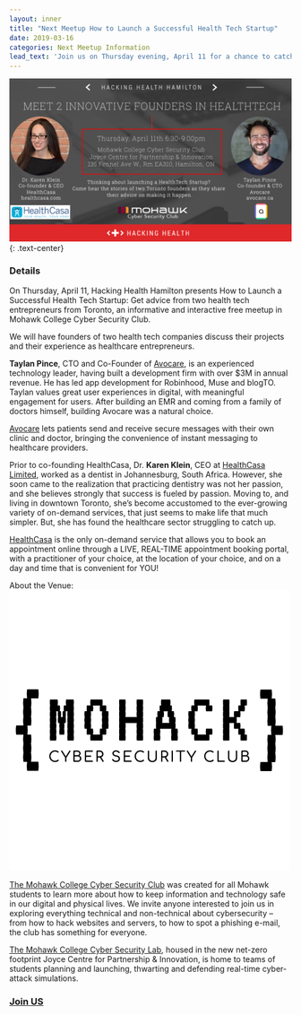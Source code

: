 ```yaml
---
layout: inner
title: "Next Meetup How to Launch a Successful Health Tech Startup"
date: 2019-03-16
categories: Next Meetup Information
lead_text: 'Join us on Thursday evening, April 11 for a chance to catch up with HHH members and enjoy two talks at The Mohawk College Cyber Security Club'
---
```


![Lauren](/img/2019-03-20/HHH_meetup_April11_2019v2.png)
{: .text-center}

### Details
On Thursday, April 11, Hacking Health Hamilton presents How to Launch a Successful Health Tech Startup: Get advice from two health tech entrepreneurs from Toronto, an informative and interactive free meetup in Mohawk College Cyber Security Club.

We will have founders of two health tech companies discuss their projects and their experience as healthcare entrepreneurs.

**Taylan Pince**, CTO and Co-Founder of [Avocare](https://avocare.ca/), is an experienced technology leader, having built a development firm with over $3M in annual revenue. He has led app development for Robinhood, Muse and blogTO. Taylan values great user experiences in digital, with meaningful engagement for users. After building an EMR and coming from a family of doctors himself, building Avocare was a natural choice.

[Avocare](www.avocare.ca) lets patients send and receive secure messages with their own clinic and doctor, bringing the convenience of instant messaging to healthcare providers.

Prior to co-founding HealthCasa, Dr. **Karen Klein**, CEO at [HealthCasa Limited](https://www.healthcasa.com/), worked as a dentist in Johannesburg, South Africa. However, she soon came to the realization that practicing dentistry was not her passion, and she believes strongly that success is fueled by passion. Moving to, and living in downtown Toronto, she’s become accustomed to the ever-growing variety of on-demand services, that just seems to make life that much simpler. But, she has found the healthcare sector struggling to catch up.

[HealthCasa](www.healthcasa.com) is the only on-demand service that allows you to book an appointment online through a LIVE, REAL-TIME appointment booking portal, with a practitioner of your choice, at the location of your choice, and on a day and time that is convenient for YOU!

About the Venue:
![CyberSecurityClubicon](/img/2019-03-20/mohack.png)

[The Mohawk College Cyber Security Club](http://mohawkcsc.github.io/) was created for all Mohawk students to learn more about how to keep information and technology safe in our digital and physical lives. We invite anyone interested to join us in exploring everything technical and non-technical about cybersecurity – from how to hack websites and servers, to how to spot a phishing e-mail, the club has something for everyone.

[The Mohawk College Cyber Security Lab](https://www.mohawkcollege.ca/about-mohawk/cyber-security), housed in the new net-zero footprint Joyce Centre for Partnership & Innovation, is home to teams of students planning and launching, thwarting and defending real-time cyber-attack simulations.

### [Join US](https://www.meetup.com/Hacking-Health-Hamilton/events/259285201/) 
